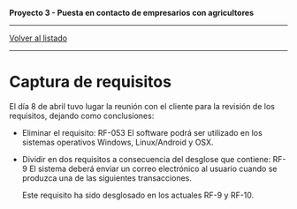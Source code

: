 __Proyecto 3 - Puesta en contacto de empresarios con agricultores__

---

[Volver al listado](p2.md)

---

# Captura de requisitos

El día 8 de abril tuvo lugar la reunión con el cliente para la revisión de los requisitos, dejando como conclusiones:

* Eliminar el requisito: RF-053 El software podrá ser utilizado en los sistemas operativos Windows, Linux/Android y OSX.

* Dividir en dos requisitos a consecuencia del desglose que contiene: RF-9 El sistema deberá enviar un correo electrónico al usuario cuando se produzca una de las siguientes transacciones.

   Este requisito ha sido desglosado en los actuales RF-9 y RF-10.
